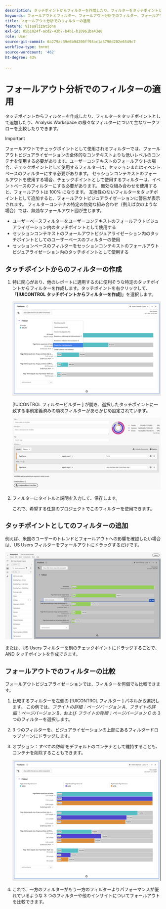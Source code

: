 ```yaml
---
description: タッチポイントからフィルターを作成したり、フィルターをタッチポイントとして追加したり、Analysis Workspace の様々なフィルターについて主なワークフローを比較したりできます。
keywords: フォールアウトとフィルター、フォールアウト分析でのフィルター、フォールアウトでのフィルターの比較
title: フォールアウト分析でのフィルターの適用
feature: Visualizations
exl-id: 85b1024f-acd2-43b7-b4b1-b10961ba43e8
role: User
source-git-commit: 6a279ac39e6b94200ff93ac1a3796d202e6349c7
workflow-type: tm+mt
source-wordcount: '462'
ht-degree: 43%

---
```


# フォールアウト分析でのフィルターの適用

タッチポイントからフィルターを作成したり、フィルターをタッチポイントとして追加したり、Analysis Workspace の様々なフィルターについて主なワークフローを比較したりできます。

>[!IMPORTANT]
>
>フォールアウトでチェックポイントとして使用されるフィルターでは、フォールアウトビジュアライゼーションの全体的なコンテキストよりも低いレベルのコンテナを使用する必要があります。ユーザーコンテキストのフォールアウトの場合、チェックポイントとして使用するフィルターは、セッションまたはイベントベースのフィルターにする必要があります。 セッションコンテキストのフォールアウトを使用する場合、チェックポイントとして使用するフィルターは、イベントベースのフィルターにする必要があります。 無効な組み合わせを使用すると、フォールアウトは 100% になります。 互換性のないフィルターをタッチポイントとして追加すると、フォールアウトビジュアライゼーションに警告が表示されます。 フィルターコンテナの特定の無効な組み合わせ（例えば次のような場合）では、無効なフォールアウト図が生じます。
>
>* ユーザーベースフィルターをユーザーコンテキストのフォールアウトビジュアライゼーション内のタッチポイントとして使用する
>* セッションコンテキストのフォールアウトビジュアライゼーション内のタッチポイントとしてのユーザーベースのフィルターの使用
>* セッションベースのフィルターをセッションコンテキストのフォールアウトビジュアライゼーション内のタッチポイントとして使用する

## タッチポイントからのフィルターの作成

1. 特に関心があり、他のレポートに適用するのに便利そうな特定のタッチポイントからフィルターを作成します。タッチポイントを右クリックして、「**[!UICONTROL タッチポイントからフィルターを作成]**」を選択します。

   ![ タッチポイントからセグメントを作成がハイライト表示されたタッチポイントドロップダウンメニュー。](assets/fallout-createfilter.png)

   [!UICONTROL  フィルタービルダー ] が開き、選択したタッチポイントに一致する事前定義済みの順次フィルターがあらかじめ設定されています。

   ![ フィルタービルダーには、事前入力および事前作成された順次フィルターが表示されます。](assets/fallout-definefilter.png)

1. フィルターにタイトルと説明を入力して、保存します。

   これで、希望する任意のプロジェクトでこのフィルターを使用できます。

## タッチポイントとしてのフィルターの追加

例えば、米国のユーザーのトレンドとフォールアウトへの影響を確認したい場合は、US Users フィルターをフォールアウトにドラッグするだけです。

![ フォールアウトにドラッグするために選択されハイライト表示された US ユーザーフィルター。](assets/fallout-addfilter.png)

または、US Users フィルターを別のチェックポイントにドラッグすることで、AND タッチポイントを作成できます。

## フォールアウトでのフィルターの比較

フォールアウトビジュアライゼーションでは、フィルターを何個でも比較できます。

1. 比較するフィルターを左側の [!UICONTROL  フィルター ] パネルから選択します。 この例では、*フライトの詳細：ページバージョン A*、*フライトの詳細：ページバージョン B*、および *フライトの詳細：ページバージョン C* の 3 つのフィルターを選択します。
1. 3 つのフィルターを、ビジュアライゼーションの上部にあるフィルタードロップゾーンにドラッグします。


1. オプション：*すべての訪問* をデフォルトのコンテナとして維持することも、コンテナを削除することもできます。

   ![ すべての訪問と、前の手順でドラッグした 2 つのフィルターを表示するフォールアウト。](assets/fallout-multiplefilters.png)

1. これで、一方のフィルターがもう一方のフィルターよりパフォーマンスが優れているような 3 つのフィルターや他のインサイトについてフォールアウトを比較できます。
